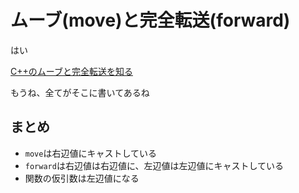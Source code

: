 # ムーブ(move)と完全転送(forward)

はい

[C++のムーブと完全転送を知る](https://proc-cpuinfo.fixstars.com/2016/03/c-html/)



もうね、全てがそこに書いてあるね


## まとめ

- `move`は右辺値にキャストしている
- `forward`は右辺値は右辺値に、左辺値は左辺値にキャストしている
- 関数の仮引数は左辺値になる